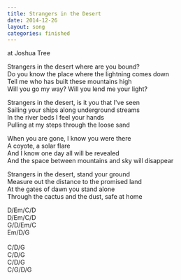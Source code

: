 ```yaml
---
title: Strangers in the Desert
date: 2014-12-26
layout: song
categories: finished
---
```

<div class="notes">at Joshua Tree</div>

Strangers in the desert where are you bound?  
Do you know the place where the lightning comes down  
Tell me who has built these mountains high  
Will you go my way? Will you lend me your light?

Strangers in the desert, is it you that I've seen  
Sailing your ships along underground streams  
In the river beds I feel your hands  
Pulling at my steps through the loose sand

<div class="chorus">
	When you are gone, I know you were there<br/>
	A coyote, a solar flare<br/>
	And I know one day all will be revealed<br/>
	And the space between mountains and sky will disappear
</div>

Strangers in the desert, stand your ground  
Measure out the distance to the promised land  
At the gates of dawn you stand alone  
Through the cactus and the dust, safe at home

<div class="chords">
	D/Em/C/D<br/>
	D/Em/C/D<br/>
	G/D/Em/C<br/>
	Em/D/G<br/>
	<br/>
	C/D/G<br/>
	C/D/G<br/>
	C/D/G<br/>
	C/G/D/G
</div>
